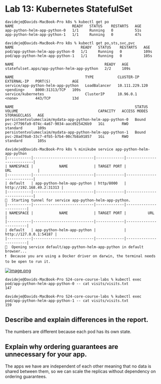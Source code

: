 # Lab 13: Kubernetes StatefulSet
```shell
davideje@Davids-MacBook-Pro k8s % kubectl get po                                                      
NAME                           READY   STATUS    RESTARTS   AGE
app-python-helm-app-python-0   1/1     Running   0          51s
app-python-helm-app-python-1   1/1     Running   0          47s
```


```shell
davideje@Davids-MacBook-Pro k8s % kubectl get po,sts,svc,pvc                                                                 
NAME                               READY   STATUS    RESTARTS   AGE
pod/app-python-helm-app-python-0   1/1     Running   0          109s
pod/app-python-helm-app-python-1   1/1     Running   0          105s

NAME                                          READY   AGE
statefulset.apps/app-python-helm-app-python   2/2     109s

NAME                                 TYPE           CLUSTER-IP       EXTERNAL-IP   PORT(S)          AGE
service/app-python-helm-app-python   LoadBalancer   10.111.229.120   <pending>     8000:31313/TCP   109s
service/kubernetes                   ClusterIP      10.96.0.1        <none>        443/TCP          13d

NAME                                                        STATUS   VOLUME                                     CAPACITY   ACCESS MODES   STORAGECLASS   AGE
persistentvolumeclaim/mydata-app-python-helm-app-python-0   Bound    pvc-2f796fa9-074c-4a67-9034-aacd925426b9   1Gi        RWO            standard       109s
persistentvolumeclaim/mydata-app-python-helm-app-python-1   Bound    pvc-28ad70a8-33c7-4fb5-b7b4-00c7b8a91857   1Gi        RWO            standard       105s
```


```shell
davideje@Davids-MacBook-Pro k8s % minikube service app-python-helm-app-python
|-----------|----------------------------|-------------|---------------------------|
| NAMESPACE |            NAME            | TARGET PORT |            URL            |
|-----------|----------------------------|-------------|---------------------------|
| default   | app-python-helm-app-python | http/8000   | http://192.168.49.2:31313 |
|-----------|----------------------------|-------------|---------------------------|
🏃  Starting tunnel for service app-python-helm-app-python.
|-----------|----------------------------|-------------|------------------------|
| NAMESPACE |            NAME            | TARGET PORT |          URL           |
|-----------|----------------------------|-------------|------------------------|
| default   | app-python-helm-app-python |             | http://127.0.0.1:54187 |
|-----------|----------------------------|-------------|------------------------|
🎉  Opening service default/app-python-helm-app-python in default browser...
❗  Because you are using a Docker driver on darwin, the terminal needs to be open to run it.
```

[![image.png](https://i.postimg.cc/zB0pMySb/image.png)](https://postimg.cc/S2YWYNPk)


```shell
davideje@Davids-MacBook-Pro S24-core-course-labs % kubectl exec pod/app-python-helm-app-python-0 -- cat visits/visits.txt
147     
```

```shell
davideje@Davids-MacBook-Pro S24-core-course-labs % kubectl exec pod/app-python-helm-app-python-1 -- cat visits/visits.txt
159    
```

## Describe and explain differences in the report.
The numbers are different because each pod has its own state.

## Explain why ordering guarantees are unnecessary for your app.
The apps we have are independent of each other meaning that no data is shared between them, so we can scale the replicas without dependency on ordering guarantees.
